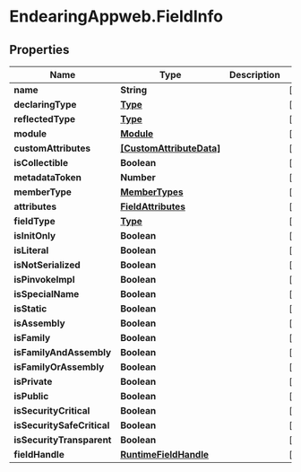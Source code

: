 # EndearingAppweb.FieldInfo

## Properties
Name | Type | Description | Notes
------------ | ------------- | ------------- | -------------
**name** | **String** |  | [optional] 
**declaringType** | [**Type**](Type.md) |  | [optional] 
**reflectedType** | [**Type**](Type.md) |  | [optional] 
**module** | [**Module**](Module.md) |  | [optional] 
**customAttributes** | [**[CustomAttributeData]**](CustomAttributeData.md) |  | [optional] 
**isCollectible** | **Boolean** |  | [optional] 
**metadataToken** | **Number** |  | [optional] 
**memberType** | [**MemberTypes**](MemberTypes.md) |  | [optional] 
**attributes** | [**FieldAttributes**](FieldAttributes.md) |  | [optional] 
**fieldType** | [**Type**](Type.md) |  | [optional] 
**isInitOnly** | **Boolean** |  | [optional] 
**isLiteral** | **Boolean** |  | [optional] 
**isNotSerialized** | **Boolean** |  | [optional] 
**isPinvokeImpl** | **Boolean** |  | [optional] 
**isSpecialName** | **Boolean** |  | [optional] 
**isStatic** | **Boolean** |  | [optional] 
**isAssembly** | **Boolean** |  | [optional] 
**isFamily** | **Boolean** |  | [optional] 
**isFamilyAndAssembly** | **Boolean** |  | [optional] 
**isFamilyOrAssembly** | **Boolean** |  | [optional] 
**isPrivate** | **Boolean** |  | [optional] 
**isPublic** | **Boolean** |  | [optional] 
**isSecurityCritical** | **Boolean** |  | [optional] 
**isSecuritySafeCritical** | **Boolean** |  | [optional] 
**isSecurityTransparent** | **Boolean** |  | [optional] 
**fieldHandle** | [**RuntimeFieldHandle**](RuntimeFieldHandle.md) |  | [optional] 
